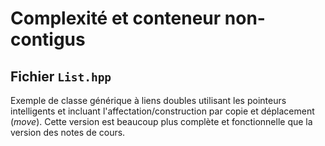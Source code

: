 # Complexité et conteneur non-contigus

## Fichier `List.hpp`

Exemple de classe générique à liens doubles utilisant les pointeurs intelligents et incluant l'affectation/construction par copie et déplacement (*move*). Cette version est beaucoup plus complète et fonctionnelle que la version des notes de cours.

